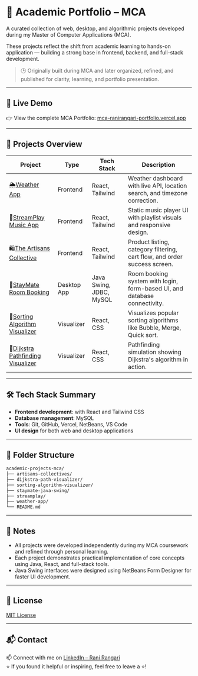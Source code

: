 # 💼 Academic Portfolio – MCA   

A curated collection of web, desktop, and algorithmic projects developed during my Master of Computer Applications (MCA).

These projects reflect the shift from academic learning to hands-on application — building a strong base in frontend, backend, and full-stack development.   
> 🕒 Originally built during MCA and later organized, refined, and published for clarity, learning, and portfolio presentation.  

---

## 🚀 Live Demo

👉 View the complete MCA Portfolio: [mca-ranirangari-portfolio.vercel.app](https://mca-ranirangari-portfolio.vercel.app/)

---

## 📁 Projects Overview

| Project | Type | Tech Stack | Description |
|--------|------|------------|-------------|
| 🌦️[Weather App](./weather-app/) | Frontend | React, Tailwind | Weather dashboard with live API, location search, and timezone correction. |
| 🎵[StreamPlay Music App](./streamplay) | Frontend | React, Tailwind | Static music player UI with playlist visuals and responsive design. |
| 🛍️[The Artisans Collective](./artisans-collectives) | Frontend | React, Tailwind | Product listing, category filtering, cart flow, and order success screen.|
| 🏨[StayMate Room Booking](./staymate-java-swing) | Desktop App | Java Swing, JDBC, MySQL | Room booking system with login, form-based UI, and database connectivity. |
| 🔢[Sorting Algorithm Visualizer](./sorting-algorithm-visualizer) | Visualizer | React, CSS | Visualizes popular sorting algorithms like Bubble, Merge, Quick sort. |
| 🧭[Dijkstra Pathfinding Visualizer](./dijkstra-path-visualizer) | Visualizer | React, CSS | Pathfinding simulation showing Dijkstra's algorithm in action. |


---

## 🛠️ Tech Stack Summary

- **Frontend development**: with React and Tailwind CSS
- **Database management**: MySQL
- **Tools**: Git, GitHub, Vercel, NetBeans, VS Code
- **UI design** for both web and desktop applications

---

## 📁 Folder Structure

```bash
academic-projects-mca/
├── artisans-collectives/
├── dijkstra-path-visualizer/
├── sorting-algorithm-visualizer/
├── staymate-java-swing/
├── streamplay/
├── weather-app/
└── README.md
```

---

## 📌 Notes

- All projects were developed independently during my MCA coursework and refined through personal learning.
- Each project demonstrates practical implementation of core concepts using Java, React, and full-stack tools.
- Java Swing interfaces were designed using NetBeans Form Designer for faster UI development.

---

## 📜 License

[MIT License](LICENSE)

---

## 📬 Contact

📫 Connect with me on [LinkedIn – Rani Rangari](https://www.linkedin.com/in/rani-rangari/)  
⭐ If you found it helpful or inspiring, feel free to leave a ⭐!
